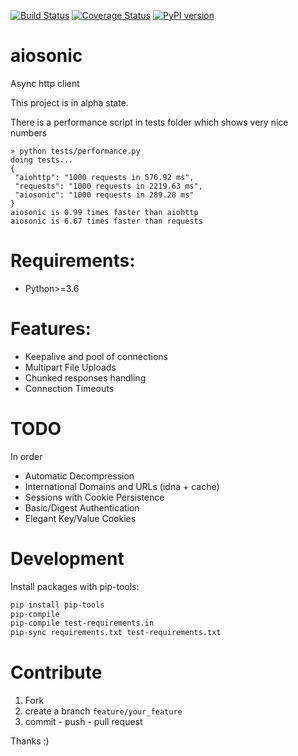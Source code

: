 
[![Build Status](https://travis-ci.org/sonic182/aiosonic.svg?branch=master)](https://travis-ci.org/sonic182/aiosonic)
[![Coverage Status](https://coveralls.io/repos/github/sonic182/aiosonic/badge.svg?branch=master)](https://coveralls.io/github/sonic182/aiosonic?branch=master)
[![PyPI version](https://badge.fury.io/py/aiosonic.svg)](https://badge.fury.io/py/aiosonic)
# aiosonic

Async http client

This project is in alpha state.

There is a performance script in tests folder which shows very nice numbers

```
» python tests/performance.py
doing tests...
{
 "aiohttp": "1000 requests in 576.92 ms",
 "requests": "1000 requests in 2219.63 ms",
 "aiosonic": "1000 requests in 289.28 ms"
}
aiosonic is 0.99 times faster than aiohttp
aiosonic is 6.67 times faster than requests
```

# Requirements:

* Python>=3.6


# Features:

* Keepalive and pool of connections
* Multipart File Uploads
* Chunked responses handling
* Connection Timeouts

# TODO

In order

* Automatic Decompression
* International Domains and URLs (idna + cache)
* Sessions with Cookie Persistence
* Basic/Digest Authentication
* Elegant Key/Value Cookies

# Development

Install packages with pip-tools:
```bash
pip install pip-tools
pip-compile
pip-compile test-requirements.in
pip-sync requirements.txt test-requirements.txt
```

# Contribute

1. Fork
2. create a branch `feature/your_feature`
3. commit - push - pull request

Thanks :)
